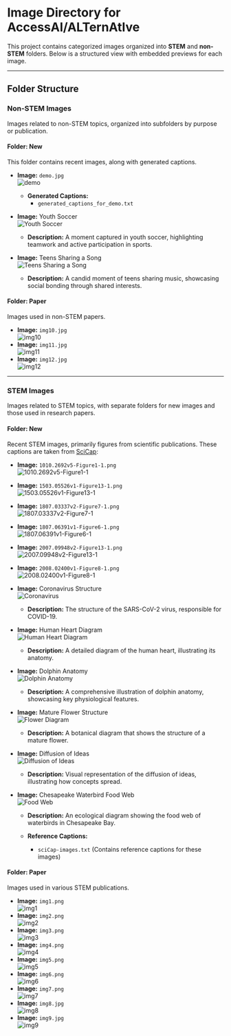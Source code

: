 # Image Directory for AccessAI/ALTernAtIve

This project contains categorized images organized into **STEM** and **non-STEM** folders. Below is a structured view with embedded previews for each image.

---

## Folder Structure

### Non-STEM Images

Images related to non-STEM topics, organized into subfolders by purpose or publication.

#### Folder: New

This folder contains recent images, along with generated captions.

- **Image:** `demo.jpg`  
  ![demo](./test/images/non-STEM/new/demo.jpg)
  - **Generated Captions:**  
    - `generated_captions_for_demo.txt`

- **Image:** Youth Soccer  
  ![Youth Soccer](https://upload.wikimedia.org/wikipedia/commons/thumb/9/92/Youth-soccer-indiana.jpg/1024px-Youth-soccer-indiana.jpg)
  - **Description:** A moment captured in youth soccer, highlighting teamwork and active participation in sports.

- **Image:** Teens Sharing a Song  
  ![Teens Sharing a Song](https://upload.wikimedia.org/wikipedia/commons/thumb/c/c6/Teens_sharing_a_song.jpg/1024px-Teens_sharing_a_song.jpg)
  - **Description:** A candid moment of teens sharing music, showcasing social bonding through shared interests.

#### Folder: Paper

Images used in non-STEM papers.

- **Image:** `img10.jpg`  
  ![img10](./test/images/non-STEM/paper/img10.jpg)
- **Image:** `img11.jpg`  
  ![img11](./test/images/non-STEM/paper/img11.jpg)
- **Image:** `img12.jpg`  
  ![img12](./test/images/non-STEM/paper/img12.jpg)

---

### STEM Images

Images related to STEM topics, with separate folders for new images and those used in research papers.

#### Folder: New

Recent STEM images, primarily figures from scientific publications. These captions are taken from [SciCap](https://github.com/tingyaohsu/SciCap):

- **Image:** `1010.2692v5-Figure1-1.png`  
  ![1010.2692v5-Figure1-1](./test/images/STEM/new/1010.2692v5-Figure1-1.png)
- **Image:** `1503.05526v1-Figure13-1.png`  
  ![1503.05526v1-Figure13-1](./test/images/STEM/new/1503.05526v1-Figure13-1.png)
- **Image:** `1807.03337v2-Figure7-1.png`  
  ![1807.03337v2-Figure7-1](./test/images/STEM/new/1807.03337v2-Figure7-1.png)
- **Image:** `1807.06391v1-Figure6-1.png`  
  ![1807.06391v1-Figure6-1](./test/images/STEM/new/1807.06391v1-Figure6-1.png)
- **Image:** `2007.09948v2-Figure13-1.png`  
  ![2007.09948v2-Figure13-1](./test/images/STEM/new/2007.09948v2-Figure13-1.png)
- **Image:** `2008.02400v1-Figure8-1.png`  
  ![2008.02400v1-Figure8-1](./test/images/STEM/new/2008.02400v1-Figure8-1.png)

- **Image:** Coronavirus Structure  
  ![Coronavirus](./test/chosen_images/Coronavirus._SARS-CoV-2.png)
  - **Description:** The structure of the SARS-CoV-2 virus, responsible for COVID-19.

- **Image:** Human Heart Diagram  
  ![Human Heart Diagram](https://upload.wikimedia.org/wikipedia/commons/thumb/e/e5/Diagram_of_the_human_heart_%28cropped%29.svg/1280px-Diagram_of_the_human_heart_%28cropped%29.svg.png)
  - **Description:** A detailed diagram of the human heart, illustrating its anatomy.

- **Image:** Dolphin Anatomy  
  ![Dolphin Anatomy](./test/chosen_images/Dolphin_Anatomy.svg.png)
  - **Description:** A comprehensive illustration of dolphin anatomy, showcasing key physiological features.

- **Image:** Mature Flower Structure  
  ![Flower Diagram](./test/chosen_images/Mature_flower_diagram.svg.png)
  - **Description:** A botanical diagram that shows the structure of a mature flower.

- **Image:** Diffusion of Ideas  
  ![Diffusion of Ideas](https://upload.wikimedia.org/wikipedia/commons/thumb/1/11/Diffusion_of_ideas.svg/495px-Diffusion_of_ideas.svg.png)
  - **Description:** Visual representation of the diffusion of ideas, illustrating how concepts spread.

- **Image:** Chesapeake Waterbird Food Web  
  ![Food Web](./test/chosen_images/Chesapeake_Waterbird_Food_Web.jpg)
  - **Description:** An ecological diagram showing the food web of waterbirds in Chesapeake Bay.

  - **Reference Captions:**  
    - `sciCap-images.txt` (Contains reference captions for these images)

#### Folder: Paper

Images used in various STEM publications.

- **Image:** `img1.png`  
  ![img1](./test/images/STEM/paper/img1.png)
- **Image:** `img2.png`  
  ![img2](./test/images/STEM/paper/img2.png)
- **Image:** `img3.png`  
  ![img3](./test/images/STEM/paper/img3.png)
- **Image:** `img4.png`  
  ![img4](./test/images/STEM/paper/img4.png)
- **Image:** `img5.png`  
  ![img5](./test/images/STEM/paper/img5.png)
- **Image:** `img6.png`  
  ![img6](./test/images/STEM/paper/img6.png)
- **Image:** `img7.png`  
  ![img7](./test/images/STEM/paper/img7.png)
- **Image:** `img8.jpg`  
  ![img8](./test/images/STEM/paper/img8.jpg)
- **Image:** `img9.jpg`  
  ![img9](./test/images/STEM/paper/img9.jpg)